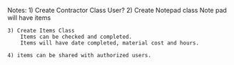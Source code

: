 Notes:
    1) Create Contractor Class
        User?
    2) Create Notepad class
        Note pad will have items
    
    3) Create Items Class
        Items can be checked and completed.
        Items will have date completed, material cost and hours.
        
    4) items can be shared with authorized users.